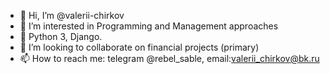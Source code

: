 - 👋 Hi, I’m @valerii-chirkov
- 👀 I’m interested in Programming and Management approaches 
- 🌱 Python 3, Django.
- 💞️ I’m looking to collaborate on financial projects (primary)
- 📫 How to reach me: telegram @rebel_sable, email:valerii_chirkov@bk.ru

<!---
valerii-chirkov/valerii-chirkov is a ✨ special ✨ repository because its `README.md` (this file) appears on your GitHub profile.
You can click the Preview link to take a look at your changes.
--->
